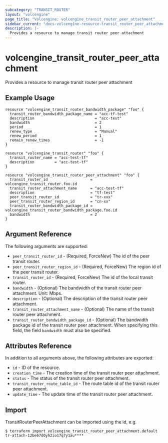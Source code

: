 ```yaml
---
subcategory: "TRANSIT_ROUTER"
layout: "volcengine"
page_title: "Volcengine: volcengine_transit_router_peer_attachment"
sidebar_current: "docs-volcengine-resource-transit_router_peer_attachment"
description: |-
  Provides a resource to manage transit router peer attachment
---
```

# volcengine_transit_router_peer_attachment
Provides a resource to manage transit router peer attachment
## Example Usage
```hcl
resource "volcengine_transit_router_bandwidth_package" "foo" {
  transit_router_bandwidth_package_name = "acc-tf-test"
  description                           = "acc-test"
  bandwidth                             = 2
  period                                = 1
  renew_type                            = "Manual"
  renew_period                          = 1
  remain_renew_times                    = -1
}

resource "volcengine_transit_router" "foo" {
  transit_router_name = "acc-test-tf"
  description         = "acc-test-tf"
}

resource "volcengine_transit_router_peer_attachment" "foo" {
  transit_router_id                   = volcengine_transit_router.foo.id
  transit_router_attachment_name      = "acc-test-tf"
  description                         = "tf-test"
  peer_transit_router_id              = "tr-xxx"
  peer_transit_router_region_id       = "cn-xx"
  transit_router_bandwidth_package_id = volcengine_transit_router_bandwidth_package.foo.id
  bandwidth                           = 2
}
```
## Argument Reference
The following arguments are supported:
* `peer_transit_router_id` - (Required, ForceNew) The id of the peer transit router.
* `peer_transit_router_region_id` - (Required, ForceNew) The region id of the peer transit router.
* `transit_router_id` - (Required, ForceNew) The id of the local transit router.
* `bandwidth` - (Optional) The bandwidth of the transit router peer attachment. Unit: Mbps.
* `description` - (Optional) The description of the transit router peer attachment.
* `transit_router_attachment_name` - (Optional) The name of the transit router peer attachment.
* `transit_router_bandwidth_package_id` - (Optional) The bandwidth package id of the transit router peer attachment. When specifying this field, the field `bandwidth` must also be specified.

## Attributes Reference
In addition to all arguments above, the following attributes are exported:
* `id` - ID of the resource.
* `creation_time` - The creation time of the transit router peer attachment.
* `status` - The status of the transit router peer attachment.
* `transit_router_route_table_id` - The route table id of the transit router peer attachment.
* `update_time` - The update time of the transit router peer attachment.


## Import
TransitRouterPeerAttachment can be imported using the id, e.g.
```
$ terraform import volcengine_transit_router_peer_attachment.default tr-attach-12be67d0yh2io17q7y1au****
```

